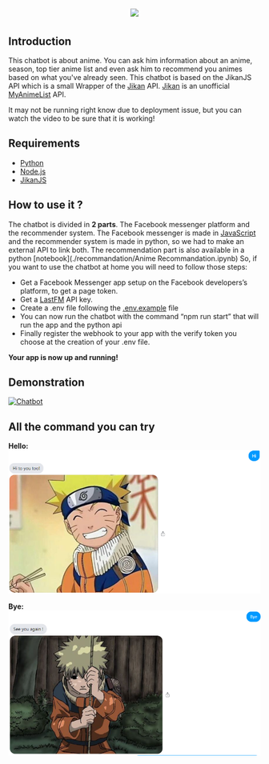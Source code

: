 <h1 align="center">
  <br>
   <img src="https://static.hitek.fr/img/actualite/2017/04/25/fb_wall-e1.jpg"/>
  <br>
</h1>

## Introduction
This chatbot is about anime. You can ask him information about an anime, season, top tier anime list and even ask him to recommend you animes based on what you've already seen.
This chatbot is based on the JikanJS API which is a small Wrapper of the [Jikan](https://github.com/jikan-me/jikan) API. [Jikan](https://jikan.moe) is an unofficial [MyAnimeList](https://myanimelist.net) API.

It may not be running right know due to deployment issue, but you can watch the video to be sure that it is working!

## Requirements
* [Python](https://www.python.org/)
* [Node.js](https://nodejs.org/en/)
* [JikanJS](https://github.com/zuritor/jikanjs)

## How to use it ?
The chatbot is divided in **2 parts**. The Facebook messenger platform and the recommender system. The Facebook messenger is made in [JavaScript](https://www.javascript.com) and the recommender system is made in python, so we had to make an external API to link both. The recommendation part is also available in a python [notebook](./recommandation/Anime Recommandation.ipynb)
So, if you want to use the chatbot at home you will need to follow those steps:
- Get a Facebook Messenger app setup on the Facebook developers’s platform, to get a page token.
- Get a [LastFM](https://www.last.fm/) API key.
- Create a .env file following the [.env.example](/.env.example) file
- You can now run the chatbot with the command “npm run start” that will run the app and the python api
- Finally register the webhook to your app with the verify token you choose at the creation of your .env file.

**Your app is now up and running!**

## Demonstration
[![Chatbot](https://img.youtube.com/vi/PCf6l4FWhtE/0.jpg)](https://www.youtube.com/watch?v=PCf6l4FWhtE)

## All the command you can try
**Hello:**
![](/images/hello.png)

**Bye:**
![](/images/bye.png)
